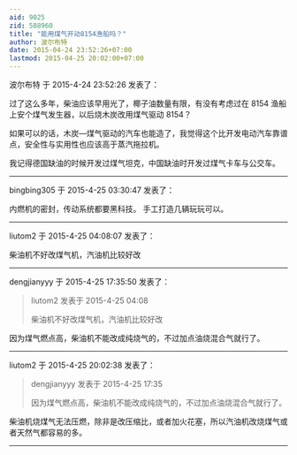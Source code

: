 ```yaml
---
aid: 9025
zid: 588960
title: "能用煤气开动8154渔船吗？"
author: 波尔布特
date: 2015-04-24 23:52:26+07:00
lastmod: 2015-04-25 20:02:00+07:00
---
```


波尔布特 于 2015-4-24 23:52:26 发表了：

过了这么多年，柴油应该早用光了，椰子油数量有限，有没有考虑过在 8154 渔船上安个煤气发生器，以后烧木炭改用煤气驱动 8154？

如果可以的话，木炭—煤气驱动的汽车也能造了，我觉得这个比开发电动汽车靠谱点，安全性与实用性也应该高于蒸汽拖拉机。

我记得德国缺油的时候开发过煤气坦克，中国缺油时开发过煤气卡车与公交车。

---

bingbing305 于 2015-4-25 03:30:47 发表了：

内燃机的密封，传动系统都要黑科技。 手工打造几辆玩玩可以。

---

liutom2 于 2015-4-25 04:08:07 发表了：

柴油机不好改煤气机，汽油机比较好改

---

dengjianyyy 于 2015-4-25 17:35:50 发表了：

> liutom2 发表于 2015-4-25 04:08
>
> 柴油机不好改煤气机，汽油机比较好改

因为煤气燃点高，柴油机不能改成纯烧气的，不过加点油烧混合气就行了。

---

liutom2 于 2015-4-25 20:02:38 发表了：

> dengjianyyy 发表于 2015-4-25 17:35
>
> 因为煤气燃点高，柴油机不能改成纯烧气的，不过加点油烧混合气就行了。

柴油机烧煤气无法压燃，除非是改压缩比，或者加火花塞，所以汽油机改烧煤气或者天然气都容易的多。

---
